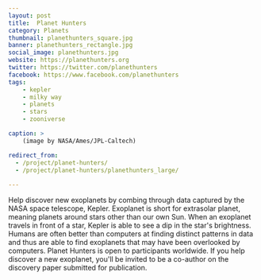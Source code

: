 ```yaml
---
layout: post
title:  Planet Hunters
category: Planets
thumbnail: planethunters_square.jpg
banner: planethunters_rectangle.jpg
social_image: planethunters.jpg
website: https://planethunters.org
twitter: https://twitter.com/planethunters
facebook: https://www.facebook.com/planethunters
tags:
    - kepler
    - milky way
    - planets
    - stars
    - zooniverse

caption: >
    (image by NASA/Ames/JPL-Caltech)

redirect_from:
  - /project/planet-hunters/    
  - /project/planet-hunters/planethunters_large/
  
---
```

Help discover new exoplanets by combing through data captured by the NASA space telescope, Kepler. Exoplanet is  short for extrasolar planet, meaning planets around stars other than our own Sun. When an exoplanet travels in front of a star, Kepler is able to see a dip in the star's brightness. Humans are often better than computers at finding distinct patterns in data and thus are able to find exoplanets that may have been overlooked by computers. Planet Hunters is open to participants worldwide. If you help discover a new exoplanet, you'll be invited to be a co-author on the discovery paper submitted for publication.
